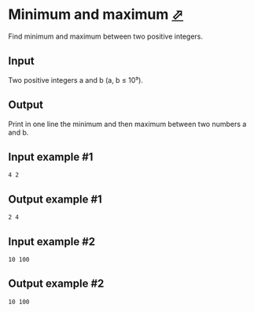 # Minimum and maximum [⬀](https://www.e-olymp.com/en/contests/9646/problems/84657)
Find minimum and maximum between two positive integers.

## Input
Two positive integers a and b (a, b ≤ 10⁹).

## Output
Print in one line the minimum and then maximum between two numbers a and b.

## Input example #1
```
4 2
```

## Output example #1
```
2 4
```

## Input example #2
```
10 100
```

## Output example #2
```
10 100
```
